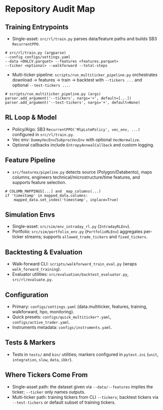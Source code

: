 # Repository Audit Map

## Training Entrypoints
- Single-asset: `src/rl/train.py` parses data/feature paths and builds SB3 `RecurrentPPO`.
```
# src/rl/train.py (argparse)
--config configs/settings.yaml
--data <OHLCV.parquet> --features <features.parquet>
--ticker <optional> --walkforward --total-steps
```
- Multi-ticker pipeline: `scripts/run_multiticker_pipeline.py` orchestrates download → features → train → backtest with `--tickers ...` and optional `--test-tickers ...`.
```
# scripts/run_multiticker_pipeline.py (args)
parser.add_argument('--tickers', nargs='+', default=[...])
parser.add_argument('--test-tickers', nargs='+', default=None)
```

## RL Loop & Model
- Policy/Algo: SB3 `RecurrentPPO('MlpLstmPolicy', vec_env, ...)` configured in `src/rl/train.py`.
- Vec env: `DummyVecEnv`/`SubprocVecEnv` with optional `VecNormalize`.
- Optional callbacks include `EntropyAnnealCallback` and custom logging.

## Feature Pipeline
- `src/features/pipeline.py` detects source (Polygon/Databento), maps columns, engineers technical/microstructure/time features, and supports feature selection.
```
# COLUMN_MAPPINGS[...] and _map_columns(...)
if 'timestamp' in mapped_data.columns:
    mapped_data.set_index('timestamp', inplace=True)
```

## Simulation Envs
- Single-asset: `src/sim/env_intraday_rl.py` (`IntradayRLEnv`).
- Portfolio: `src/sim/portfolio_env.py` (`PortfolioRLEnv`) aggregates per-ticker streams; supports `allowed_trade_tickers` and `fixed_tickers`.

## Backtesting & Evaluation
- Walk-forward CLI: `scripts/walkforward_train_eval.py` (wraps `walk_forward_training`).
- Evaluator utilities: `src/evaluation/backtest_evaluator.py`, `src/rl/evaluate.py`.

## Configuration
- Primary: `configs/settings.yaml` (data.multiticker, features, training, walkforward, hpo, monitoring).
- Quick presets: `configs/quick_multiticker*.yaml`, `configs/active_trader.yaml`.
- Instruments metadata: `configs/instruments.yaml`.

## Tests & Markers
- Tests in `tests/` and `bin/` utilities; markers configured in `pytest.ini` (`unit`, `integration`, `slow`, `data`, `ibkr`).

## Where Tickers Come From
- Single-asset path: the dataset given via `--data/--features` implies the ticker; `--ticker` only names outputs.
- Multi-ticker path: training tickers from CLI `--tickers`; backtest tickers via `--test-tickers` or default subset of training tickers.
